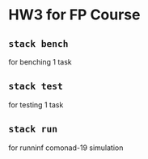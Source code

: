 # HW3 for FP Course

## `stack bench`
for benching 1 task

## `stack test`
for testing 1 task

## `stack run`
for runninf comonad-19 simulation

